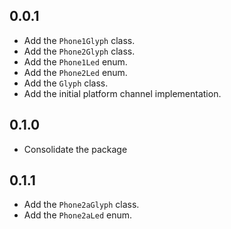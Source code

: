## 0.0.1

* Add the `Phone1Glyph` class.
* Add the `Phone2Glyph` class.
* Add the `Phone1Led` enum.
* Add the `Phone2Led` enum.
* Add the `Glyph` class.
* Add the initial platform channel implementation.

## 0.1.0

* Consolidate the package

## 0.1.1

* Add the `Phone2aGlyph` class.
* Add the `Phone2aLed` enum.